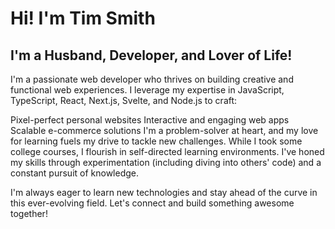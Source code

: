 # Hi! I'm Tim Smith

## I'm a Husband, Developer, and Lover of Life!

I'm a passionate web developer who thrives on building creative and functional web experiences.  I leverage my expertise in JavaScript, TypeScript, React, Next.js, Svelte, and Node.js to craft:

Pixel-perfect personal websites
Interactive and engaging web apps
Scalable e-commerce solutions
I'm a problem-solver at heart, and my love for learning fuels my drive to tackle new challenges.  While I took some college courses, I flourish in self-directed learning environments.  I've honed my skills through experimentation (including diving into others' code) and a constant pursuit of knowledge.

I'm always eager to learn new technologies and stay ahead of the curve in this ever-evolving field.  Let's connect and build something awesome together!
